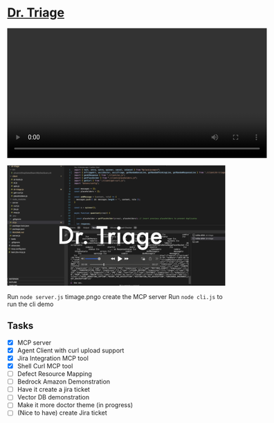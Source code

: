
# [Dr. Triage](./Dr_Triage.mp4)

<video src="./Dr_Triage.mp4" controls width="600">
  Your browser does not support the video tag.
</video>

[![Watch the demo](./Dr_Triage.png)](./Dr_Triage.mp4)

Run `node server.js` timage.pngo create the MCP server
Run `node cli.js` to run the cli demo


## Tasks
- [x] MCP server
- [x] Agent Client with curl upload support
- [x] Jira Integration MCP tool
- [x] Shell Curl MCP tool
- [ ] Defect Resource Mapping
- [ ] Bedrock Amazon Demonstration
- [ ] Have it create a jira ticket
- [ ] Vector DB demonstration
- [ ] Make it more doctor theme (in progress)
- [ ] (Nice to have) create Jira ticket